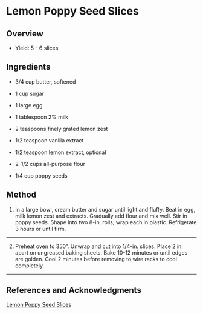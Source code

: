 # Lemon Poppy Seed Slices

## Overview

- Yield: 5 - 6 slices

## Ingredients

- 3/4 cup butter, softened

- 1 cup sugar

- 1 large egg

- 1 tablespoon 2% milk

- 2 teaspoons finely grated lemon zest

- 1/2 teaspoon vanilla extract

- 1/2 teaspoon lemon extract, optional

- 2-1/2 cups all-purpose flour

- 1/4 cup poppy seeds

## Method

1. In a large bowl, cream butter and sugar until light and fluffy. Beat in egg, milk lemon zest and extracts. Gradually add flour and mix well. Stir in poppy seeds. Shape into two 8-in. rolls; wrap each in plastic. Refrigerate 3 hours or until firm.
---

2. Preheat oven to 350°. Unwrap and cut into 1/4-in. slices. Place 2 in. apart on ungreased baking sheets. Bake 10-12 minutes or until edges are golden. Cool 2 minutes before removing to wire racks to cool completely.
---

## References and Acknowledgments

[Lemon Poppy Seed Slices](https://www.tasteofhome.com/recipes/lemon-poppy-seed-slices/)
